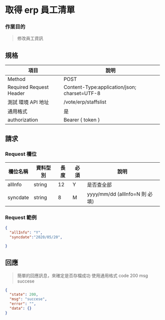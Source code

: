 # 取得 erp 員工清單

### 作業目的

> 修改員工資訊

## 規格

| 項目                    | 說明                                         |
| ----------------------- | -------------------------------------------- |
| Method                  | POST                                         |
| Required Request Header | Content-Type:application/json; charset=UTF-8 |
| 測試 環境 API 地址      | /vote/erp/staffslist                         |
| 通用格式                | 是                                           |
| authorization           | Bearer { token }                             |

## 請求

### Request 欄位

| 欄位名稱 | 資料型別 | 長度 | 必須 | 說明                           |
| -------- | -------- | ---- | ---- | ------------------------------ |
| allInfo  | string   | 12   | Y    | 是否查全部                     |
| syncdate | string   | 8    | M    | yyyy/mm/dd (allInfo=N 則 必填) |

### Request 範例

```json
{
  "allInfo": "Y",
  "syncdate":"2020/05/20",

}
```

## 回應

> 簡單的回應訊息，來確定是否存檔成功
> 使用通用格式 code 200 msg succese

```json
{
  "state": 200,
  "msg": "succese",
  "error": "",
  "data": {}
}
```

